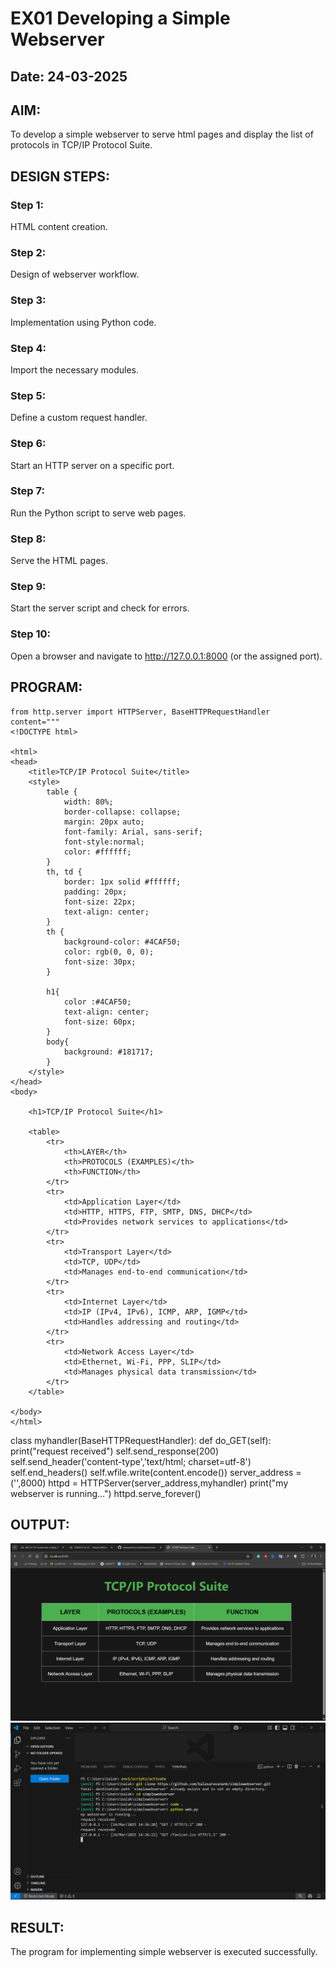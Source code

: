 # EX01 Developing a Simple Webserver
## Date: 24-03-2025

## AIM:
To develop a simple webserver to serve html pages and display the list of protocols in TCP/IP Protocol Suite.

## DESIGN STEPS:
### Step 1: 
HTML content creation.

### Step 2:
Design of webserver workflow.

### Step 3:
Implementation using Python code.

### Step 4:
Import the necessary modules.

### Step 5:
Define a custom request handler.

### Step 6:
Start an HTTP server on a specific port.

### Step 7:
Run the Python script to serve web pages.

### Step 8:
Serve the HTML pages.

### Step 9:
Start the server script and check for errors.

### Step 10:
Open a browser and navigate to http://127.0.0.1:8000 (or the assigned port).

## PROGRAM:
```
from http.server import HTTPServer, BaseHTTPRequestHandler
content="""
<!DOCTYPE html>

<html>
<head>
    <title>TCP/IP Protocol Suite</title>
    <style>
        table {
            width: 80%;
            border-collapse: collapse;
            margin: 20px auto;
            font-family: Arial, sans-serif;
            font-style:normal;
            color: #ffffff;
        }
        th, td {
            border: 1px solid #ffffff;
            padding: 20px;
            font-size: 22px;
            text-align: center;
        }
        th {
            background-color: #4CAF50;
            color: rgb(0, 0, 0);
            font-size: 30px;
        }
        
        h1{
            color :#4CAF50;
            text-align: center;
            font-size: 60px;
        }
        body{
            background: #181717;
        }
    </style>
</head>
<body>

    <h1>TCP/IP Protocol Suite</h1>

    <table>
        <tr>
            <th>LAYER</th>
            <th>PROTOCOLS (EXAMPLES)</th>
            <th>FUNCTION</th>
        </tr>
        <tr>
            <td>Application Layer</td>
            <td>HTTP, HTTPS, FTP, SMTP, DNS, DHCP</td>
            <td>Provides network services to applications</td>
        </tr>
        <tr>
            <td>Transport Layer</td>
            <td>TCP, UDP</td>
            <td>Manages end-to-end communication</td>
        </tr>
        <tr>
            <td>Internet Layer</td>
            <td>IP (IPv4, IPv6), ICMP, ARP, IGMP</td>
            <td>Handles addressing and routing</td>
        </tr>
        <tr>
            <td>Network Access Layer</td>
            <td>Ethernet, Wi-Fi, PPP, SLIP</td>
            <td>Manages physical data transmission</td>
        </tr>
    </table>

</body>
</html>
```
class myhandler(BaseHTTPRequestHandler):
    def do_GET(self):
        print("request received")
        self.send_response(200)
        self.send_header('content-type','text/html; charset=utf-8')
        self.end_headers()
        self.wfile.write(content.encode())
server_address = ('',8000)
httpd = HTTPServer(server_address,myhandler)
print("my webserver is running...")
httpd.serve_forever()

## OUTPUT:

![alt text](<Screenshot 2025-03-24 143719.png>)
![alt text](<Screenshot 2025-03-24 143739.png>)


## RESULT:
The program for implementing simple webserver is executed successfully.
